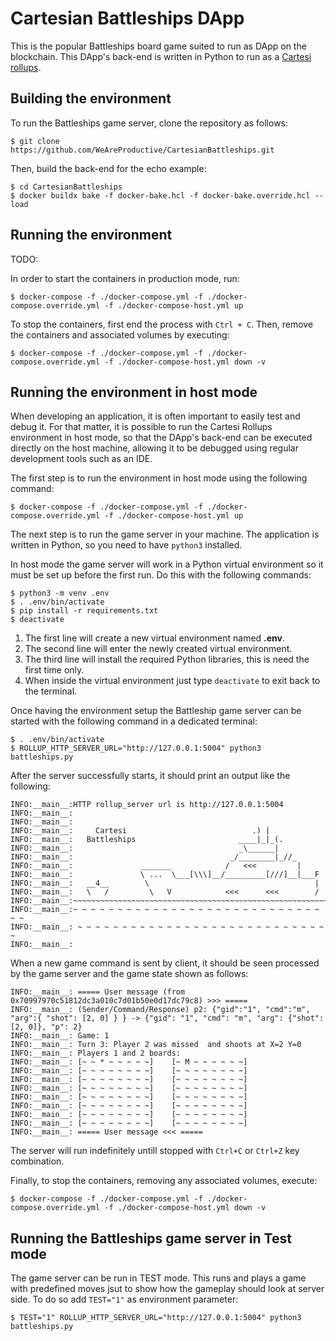 # Cartesian Battleships DApp

This is the popular Battleships board game suited to run as DApp on the blockchain.
This DApp's back-end is written in Python to run as a [Cartesi rollups](https://cartesi.io/).

## Building the environment

To run the Battleships game server, clone the repository as follows:

```shell
$ git clone https://github.com/WeAreProductive/CartesianBattleships.git
```

Then, build the back-end for the echo example:

```shell
$ cd CartesianBattleships
$ docker buildx bake -f docker-bake.hcl -f docker-bake.override.hcl --load
```

## Running the environment

TODO:

In order to start the containers in production mode, run:

```shell
$ docker-compose -f ./docker-compose.yml -f ./docker-compose.override.yml -f ./docker-compose-host.yml up
```

To stop the containers, first end the process with `Ctrl + C`.
Then, remove the containers and associated volumes by executing:

```shell
$ docker-compose -f ./docker-compose.yml -f ./docker-compose.override.yml -f ./docker-compose-host.yml down -v
```

## Running the environment in host mode

When developing an application, it is often important to easily test and debug it. For that matter, it is possible to run the Cartesi Rollups environment in host mode, so that the DApp's back-end can be executed directly on the host machine, allowing it to be debugged using regular development tools such as an IDE.

The first step is to run the environment in host mode using the following command:

```shell
$ docker-compose -f ./docker-compose.yml -f ./docker-compose.override.yml -f ./docker-compose-host.yml up
```

The next step is to run the game server in your machine. The application is written in Python, so you need to have `python3` installed.

In host mode the game server will work in a Python virtual environment so it must be set up before the first run.
Do this with the following commands:

```shell
$ python3 -m venv .env
$ . .env/bin/activate
$ pip install -r requirements.txt
$ deactivate
```

1. The first line will create a new virtual environment named **.env**.
2. The second line will enter the newly created virtual environment.
3. The third line will install the required Python libraries, this is need the first time only.
4. When inside the virtual environment just type `deactivate` to exit back to the terminal.

Once having the environment setup the Battleship game server can be started with the following command in a dedicated terminal:

```shell
$ . .env/bin/activate
$ ROLLUP_HTTP_SERVER_URL="http://127.0.0.1:5004" python3 battleships.py
```

After the server successfully starts, it should print an output like the following:

```
INFO:__main__:HTTP rollup_server url is http://127.0.0.1:5004
INFO:__main__:
INFO:__main__:
INFO:__main__:     Cartesi                            .) |
INFO:__main__:   Battleships                       ____|_|_(.
INFO:__main__:                                     _\______|
INFO:__main__:                                   _/________|_//_
INFO:__main__:               _______            /   <<<         |
INFO:__main__:               \ ...  \___[\\\]__/_________[///]__|___F
INFO:__main__:   __4__        \                                     |
INFO:__main__:   \   /         \   V            <<<      <<<        /
INFO:__main__:~~~~~~~~~~~~~~~~~~~~~~~~~~~~~~~~~~~~~~~~~~~~~~~~~~~~~~~~~~~
INFO:__main__:~ ~ ~ ~ ~ ~ ~ ~ ~ ~ ~ ~ ~ ~ ~ ~ ~ ~ ~ ~ ~ ~ ~ ~ ~ ~ ~ ~ ~ ~
INFO:__main__: ~ ~ ~ ~ ~ ~ ~ ~ ~ ~ ~ ~ ~ ~ ~ ~ ~ ~ ~ ~ ~ ~ ~ ~ ~ ~ ~ ~ ~ 
INFO:__main__:
```

When a new game command is sent by client, it should be seen processed by the game server and the game state shown as follows:

```shell
INFO:__main__: ===== User message (from 0x70997970c51812dc3a010c7d01b50e0d17dc79c8) >>> =====
INFO:__main__: (Sender/Command/Response) p2: {"gid":"1", "cmd":"m", "arg":{ "shot": [2, 0] } } -> {"gid": "1", "cmd": "m", "arg": {"shot": [2, 0]}, "p": 2}
INFO:__main__: Game: 1
INFO:__main__: Turn 3: Player 2 was missed  and shoots at X=2 Y=0
INFO:__main__: Players 1 and 2 boards:
INFO:__main__: [~ ~ * ~ ~ ~ ~ ~]    [~ M ~ ~ ~ ~ ~ ~]
INFO:__main__: [~ ~ ~ ~ ~ ~ ~ ~]    [~ ~ ~ ~ ~ ~ ~ ~]
INFO:__main__: [~ ~ ~ ~ ~ ~ ~ ~]    [~ ~ ~ ~ ~ ~ ~ ~]
INFO:__main__: [~ ~ ~ ~ ~ ~ ~ ~]    [~ ~ ~ ~ ~ ~ ~ ~]
INFO:__main__: [~ ~ ~ ~ ~ ~ ~ ~]    [~ ~ ~ ~ ~ ~ ~ ~]
INFO:__main__: [~ ~ ~ ~ ~ ~ ~ ~]    [~ ~ ~ ~ ~ ~ ~ ~]
INFO:__main__: [~ ~ ~ ~ ~ ~ ~ ~]    [~ ~ ~ ~ ~ ~ ~ ~]
INFO:__main__: [~ ~ ~ ~ ~ ~ ~ ~]    [~ ~ ~ ~ ~ ~ ~ ~]
INFO:__main__: ===== User message <<< =====
```

The server will run indefinitely untill stopped with `Ctrl+C` or `Ctrl+Z` key combination.

Finally, to stop the containers, removing any associated volumes, execute:

```shell
$ docker-compose -f ./docker-compose.yml -f ./docker-compose.override.yml -f ./docker-compose-host.yml down -v
```

## Running the Battleships game server in Test mode

The game server can be run in TEST mode. This runs and plays a game with predefined moves jsut to show how the gameplay should look at server side. To do so add `TEST="1"` as environment parameter:

```shell
$ TEST="1" ROLLUP_HTTP_SERVER_URL="http://127.0.0.1:5004" python3 battleships.py
```

